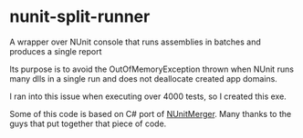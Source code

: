 nunit-split-runner
==================

A wrapper over NUnit console that runs assemblies in batches and produces a single report

Its purpose is to avoid the OutOfMemoryException thrown when NUnit runs many dlls in a single run and does not deallocate created app domains.

I ran into this issue when executing over 4000 tests, so I created this exe.

Some of this code is based on C# port of [NUnitMerger](https://github.com/15below/NUnitMerger). Many thanks to the guys that put together that piece of code.